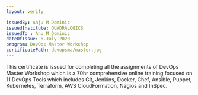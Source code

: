 ```yaml
---
layout: verify

issuedBy: Anju M Dominic
issuedInstitute: QUADRALOGICS
issuedTo : Anu M Dominic
dateOfIssue: 6.July.2020
program: DevOps Master Workshop
certificatePath: devopsma/master.jpg
---
```

This certificate is issued for completing all the assignments of DevOps Master Workshop which is a 70hr comprehensive online training focused on 11 DevOps Tools which includes Git, Jenkins, Docker, Chef, Ansible, Puppet, Kubernetes, Terraform, AWS CloudFormation, Nagios and InSpec. 